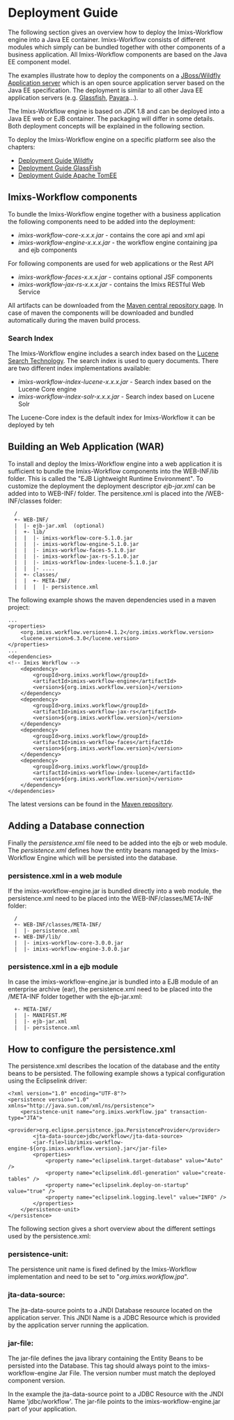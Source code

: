 # Deployment Guide
The following section gives an overview how to deploy the Imixs-Workflow engine into a Java EE container. Imixs-Workflow consists of different modules which simply can be bundled together with other components of a business application. All Imixs-Workflow components are based on the Java EE component model.
 
The examples illustrate how to deploy the components on a [JBoss/Wildfly Application server](http://www.wildfly.org) which is an open source application server based on the Java EE specification. The deployment is similar to all other Java EE application servers (e.g. [Glassfish](http://www.glassfish.org), [Payara](http://www.payara.fish/)...).
 
The Imixs-Workflow engine is based on JDK 1.8 and can be deployed into a Java EE web or EJB container. The packaging will differ in some details. Both deployment concepts will be explained in the following section. 

To deploy the Imixs-Workflow engine on a specific platform see also the chapters:

 * [Deployment Guide Wildfly](./wildfly.html)
 * [Deployment Guide GlassFish](./glassfish.html)
 * [Deployment Guide Apache TomEE](./tomee.html)

## Imixs-Workflow components
To bundle the Imixs-Workflow engine together with a business application the following components need to be added into the deployment:
 
  * _imixs-workflow-core-x.x.x.jar_  - contains the core api and xml api
  * _imixs-workflow-engine-x.x.x.jar_ - the workflow engine containing jpa and ejb components

For following components are used for web applications or the Rest API
  
  * _imixs-workflow-faces-x.x.x.jar_ - contains optional JSF components
  * _imixs-workflow-jax-rs-x.x.x.jar_ - contains the Imixs RESTful Web Service
  
All artifacts can be downloaded from the [Maven central repository page](https://search.maven.org/). In case of maven the components will be downloaded and bundled automatically during the maven build process.
  
### Search Index  

The Imixs-Workflow engine includes a search index based on the [Lucene Search Technology](https://lucene.apache.org/). The search index is used to query documents. There are two different index implementations available:
  
  * _imixs-workflow-index-lucene-x.x.x.jar_ - Search index based on the Lucene Core engine
  * _imixs-workflow-index-solr-x.x.x.jar_ - Search index based on Lucene Solr
  
The Lucene-Core index is the default index for Imixs-Workflow it can be deployed by teh 
  
   
 
## Building an Web Application (WAR)
To install and deploy the Imixs-Workflow engine into a web application it is sufficient to bundle the  Imixs-Workflow components into the WEB-INF/lib folder. This is called the "EJB Lightweight Runtime Environment". To customize the deployment the deployment descriptor _ejb-jar.xml_ can be added into to WEB-INF/ folder. The persitence.xml is placed into the /WEB-INF/classes folder:
 
	  / 
	  +- WEB-INF/
	  |  |- ejb-jar.xml  (optional)
	  |  +- lib/
	  |  |  |- imixs-workflow-core-5.1.0.jar
	  |  |  |- imixs-workflow-engine-5.1.0.jar
	  |  |  |- imixs-workflow-faces-5.1.0.jar
	  |  |  |- imixs-workflow-jax-rs-5.1.0.jar
	  |  |  |- imixs-workflow-index-lucene-5.1.0.jar
	  |  |  |- ....
	  |  +- classes/
	  |  |  +- META-INF/
	  |  |  |  |- persistence.xml

The following example shows the maven dependencies used in a maven project:


	...
	<properties>
		<org.imixs.workflow.version>4.1.2</org.imixs.workflow.version>
		<lucene.version>6.3.0</lucene.version>
	</properties>
	... 
	<dependencies>
	<!-- Imixs Workflow -->
		<dependency>
			<groupId>org.imixs.workflow</groupId>
			<artifactId>imixs-workflow-engine</artifactId>
			<version>${org.imixs.workflow.version}</version>
		</dependency>
		<dependency>
			<groupId>org.imixs.workflow</groupId>
			<artifactId>imixs-workflow-jax-rs</artifactId>
			<version>${org.imixs.workflow.version}</version>
		</dependency>
		<dependency>
			<groupId>org.imixs.workflow</groupId>
			<artifactId>imixs-workflow-faces</artifactId>
			<version>${org.imixs.workflow.version}</version>
		</dependency>
		<dependency>
			<groupId>org.imixs.workflow</groupId>
			<artifactId>imixs-workflow-index-lucene</artifactId>
			<version>${org.imixs.workflow.version}</version>
		</dependency>
	</dependencies>
	
The latest versions can be found in the [Maven repository](http://search.maven.org/#browse). 
 

 

## Adding a Database connection 
Finally the _persistence.xml_ file need to be added into the ejb or web module. The _persistence.xml_ defines how the entity beans managed by the Imixs-Workflow Engine which will be persisted into the database. 

### persistence.xml in a web module 
If the imixs-workflow-engine.jar is bundled directly into a web module, the persistence.xml need to be placed into the WEB-INF/classes/META-INF folder:
 
	  /
	  +- WEB-INF/classes/META-INF/
	  |  |- persistence.xml
	  +- WEB-INF/lib/
	  |  |- imixs-workflow-core-3.0.0.jar
	  |  |- imixs-workflow-engine-3.0.0.jar

### persistence.xml in a ejb module 
In case the imixs-workflow-engine.jar is bundled into a EJB module of an enterprise archive (ear), the persistence.xml need to be placed into the /META-INF folder together with the ejb-jar.xml: 
 
	  +- META-INF/
	  |  |- MANIFEST.MF
	  |  |- ejb-jar.xml
	  |  |- persistence.xml
 
## How to configure the persistence.xml 
The persistence.xml describes the location of the database and the entity beans to be persisted. The following example shows a typical  configuration using the Eclipselink driver:
 
	<?xml version="1.0" encoding="UTF-8"?>
	<persistence version="1.0" xmlns="http://java.sun.com/xml/ns/persistence">
		<persistence-unit name="org.imixs.workflow.jpa" transaction-type="JTA">	
			<provider>org.eclipse.persistence.jpa.PersistenceProvider</provider>	
			<jta-data-source>jdbc/workflow</jta-data-source>
			<jar-file>lib/imixs-workflow-engine-${org.imixs.workflow.version}.jar</jar-file>
			<properties>
				<property name="eclipselink.target-database" value="Auto" />
				<property name="eclipselink.ddl-generation" value="create-tables" />
				<property name="eclipselink.deploy-on-startup" value="true" />
				<property name="eclipselink.logging.level" value="INFO" />	
			</properties>				
		</persistence-unit>
	</persistence>
 
The following section gives a short overview about the different settings used by the persistence.xml:
 
### persistence-unit:
The persistence unit name is fixed defined by the Imixs-Workflow implementation and need to be set to "_org.imixs.workflow.jpa_".
 
### jta-data-source:
The jta-data-source points to a JNDI Database resource located on the application server. This JNDI Name is a JDBC Resource which is provided by the application server running the application.
 
### jar-file:
The jar-file defines the java library containing the Entity Beans to be persisted into the Database.
This tag should always point to the imixs-workflow-engine Jar File. The version number must match the deployed component version.
	
In the example the jta-data-source point to a JDBC Resource with the JNDI Name 'jdbc/workflow'. The jar-file points to the imixs-workflow-engine.jar part of your application. 
 
  